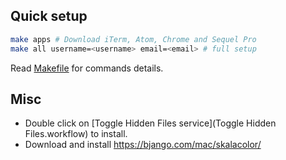 ## Quick setup
```sh
make apps # Download iTerm, Atom, Chrome and Sequel Pro
make all username=<username> email=<email> # full setup
```

Read [Makefile](Makefile) for commands details.

## Misc
- Double click on [Toggle Hidden Files service](Toggle Hidden Files.workflow) to install.
- Download and install https://bjango.com/mac/skalacolor/
